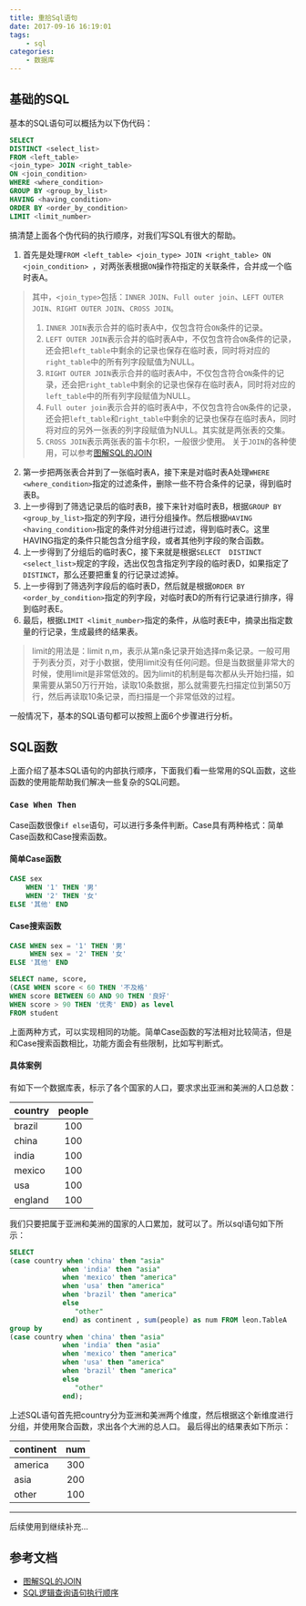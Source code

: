 ```yaml
---
title: 重拾Sql语句
date: 2017-09-16 16:19:01
tags:
	- sql
categories:
 	- 数据库
---
```

## 基础的SQL
基本的SQL语句可以概括为以下伪代码：
``` sql
SELECT 
DISTINCT <select_list> 
FROM <left_table> 
<join_type> JOIN <right_table> 
ON <join_condition> 
WHERE <where_condition> 
GROUP BY <group_by_list> 
HAVING <having_condition> 
ORDER BY <order_by_condition> 
LIMIT <limit_number>
```
搞清楚上面各个伪代码的执行顺序，对我们写SQL有很大的帮助。
<!-- more -->

1. 首先是处理`FROM <left_table> <join_type> JOIN <right_table> ON <join_condition> `，对两张表根据`ON`操作符指定的关联条件，合并成一个临时表A。
>其中，`<join_type>`包括：`INNER JOIN`、`Full outer join`、`LEFT OUTER JOIN`、`RIGHT OUTER JOIN`、`CROSS JOIN`。
>1. `INNER JOIN`表示合并的临时表A中，仅包含符合`ON`条件的记录。
>2. `LEFT OUTER JOIN`表示合并的临时表A中，不仅包含符合`ON`条件的记录，还会把`left_table`中剩余的记录也保存在临时表，同时将对应的`right_table`中的所有列字段赋值为NULL。
>3. `RIGHT OUTER JOIN`表示合并的临时表A中，不仅包含符合`ON`条件的记录，还会把`right_table`中剩余的记录也保存在临时表A，同时将对应的`left_table`中的所有列字段赋值为NULL。
>4. `Full outer join`表示合并的临时表A中，不仅包含符合`ON`条件的记录，还会把`left_table`和`right_table`中剩余的记录也保存在临时表A，同时将对应的另外一张表的列字段赋值为NULL。其实就是两张表的交集。
>5. `CROSS JOIN`表示两张表的笛卡尔积，一般很少使用。
> 关于`JOIN`的各种使用，可以参考[图解SQL的JOIN](https://coolshell.cn/articles/3463.html)
2. 第一步把两张表合并到了一张临时表A，接下来是对临时表A处理`WHERE <where_condition>`指定的过滤条件，删除一些不符合条件的记录，得到临时表B。
3. 上一步得到了筛选记录后的临时表B，接下来针对临时表B，根据`GROUP BY <group_by_list>`指定的列字段，进行分组操作。然后根据`HAVING <having_condition>`指定的条件对分组进行过滤，得到临时表C。这里HAVING指定的条件只能包含分组字段，或者其他列字段的聚合函数。
4. 上一步得到了分组后的临时表C，接下来就是根据`SELECT 
DISTINCT <select_list>`规定的字段，选出仅包含指定列字段的临时表D，如果指定了`DISTINCT`，那么还要把重复的行记录过滤掉。
5. 上一步得到了筛选列字段后的临时表D，然后就是根据`ORDER BY <order_by_condition>`指定的列字段，对临时表D的所有行记录进行排序，得到临时表E。
6. 最后，根据`LIMIT <limit_number>`指定的条件，从临时表E中，摘录出指定数量的行记录，生成最终的结果表。
>limit的用法是：limit n,m，表示从第n条记录开始选择m条记录。一般可用于列表分页，对于小数据，使用limit没有任何问题。但是当数据量非常大的时候，使用limit是非常低效的。因为limit的机制是每次都从头开始扫描，如果需要从第50万行开始，读取10条数据，那么就需要先扫描定位到第50万行，然后再读取10条记录，而扫描是一个非常低效的过程。

一般情况下，基本的SQL语句都可以按照上面6个步骤进行分析。

## SQL函数
上面介绍了基本SQL语句的内部执行顺序，下面我们看一些常用的SQL函数，这些函数的使用能帮助我们解决一些复杂的SQL问题。

### `Case When Then`
Case函数很像`if else`语句，可以进行多条件判断。Case具有两种格式：简单Case函数和Case搜索函数。

#### 简单Case函数
``` sql
CASE sex
    WHEN '1' THEN '男'
    WHEN '2' THEN '女'
ELSE '其他' END
```
#### Case搜索函数
``` sql
CASE WHEN sex = '1' THEN '男'
     WHEN sex = '2' THEN '女'
ELSE '其他' END

SELECT name, score, 
(CASE WHEN score < 60 THEN '不及格' 
WHEN score BETWEEN 60 AND 90 THEN '良好' 
WHEN score > 90 THEN '优秀' END) as level
FROM student
```

上面两种方式，可以实现相同的功能。简单Case函数的写法相对比较简洁，但是和Case搜索函数相比，功能方面会有些限制，比如写判断式。

#### 具体案例
有如下一个数据库表，标示了各个国家的人口，要求求出亚洲和美洲的人口总数：

| country   | people  |   
| --------  | :-----: | 
| brazil    | 100     |  
| china     | 100     |  
| india     | 100     |   
| mexico    | 100     |   
| usa       | 100     |  
| england   | 100     |

我们只要把属于亚洲和美洲的国家的人口累加，就可以了。所以sql语句如下所示：
``` sql
SELECT 
(case country when 'china' then "asia"
			 when 'india' then "asia"
			 when 'mexico' then "america"
			 when 'usa' then "america"
			 when 'brazil' then "america"
			 else
				"other"
			 end) as continent , sum(people) as num FROM leon.TableA
group by
(case country when 'china' then "asia"
			 when 'india' then "asia"
			 when 'mexico' then "america"
			 when 'usa' then "america"
			 when 'brazil' then "america"
			 else
				"other"
			 end);
```

上述SQL语句首先把country分为亚洲和美洲两个维度，然后根据这个新维度进行分组，并使用聚合函数，求出各个大洲的总人口。
最后得出的结果表如下所示：

| continent | num       |   
| --------  | :-----:   | 
| america   | 300       |  
| asia      | 200       |  
| other     | 100       |


---

后续使用到继续补充...

## 参考文档

* [图解SQL的JOIN](https://coolshell.cn/articles/3463.html)
* [SQL逻辑查询语句执行顺序](http://www.jellythink.com/archives/924)
